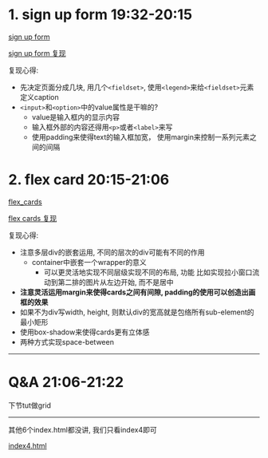 
# 1. sign up form 19:32-20:15

[sign up form](./signupForm.html)


[sign up form 复现](./Redo_Practice/signUpForm_redo.html)

复现心得:
+ 先决定页面分成几块, 用几个`<fieldset>`, 使用`<legend>`来给`<fieldset>`元素定义caption
+ `<input>`和`<option>`中的value属性是干嘛的? 
  + value是输入框内的显示内容
  + 输入框外部的内容还得用`<p>`或者`<label>`来写
  + 使用padding来使得text的输入框加宽， 使用margin来控制一系列元素之间的间隔
# 2. flex card 20:15-21:06

[flex_cards](./flex_card.html)

[flex cards 复现](./Redo_Practice/flexCard_redo.html)

复现心得:
+ 注意多层div的嵌套运用, 不同的层次的div可能有不同的作用
  + container中嵌套一个wrapper的意义
    + 可以更灵活地实现不同层级实现不同的布局, 功能
    比如实现拉小窗口流动到第二排的图片从左边开始, 而不是居中
+ **注意灵活运用margin来使得cards之间有间隙, padding的使用可以创造出画框的效果**
+ 如果不为div写width, height, 则默认div的宽高就是包络所有sub-element的最小矩形 
+ 使用box-shadow来使得cards更有立体感
+ 两种方式实现space-between

---

# Q&A 21:06-21:22

下节tut做grid

---

其他6个index.html都没讲, 我们只看index4即可

[index4.html](./index4.html)